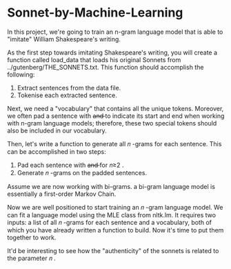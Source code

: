 # Sonnet-by-Machine-Learning
In this project,  we're going to train an n-gram language model that is able to "imitate" William Shakespeare's writing.

As the first step towards imitating Shakespeare's writing, you will create a function called load_data that loads his original Sonnets from ../gutenberg/THE_SONNETS.txt. This function should accomplish the following:
  1) Extract sentences from the data file.
  2) Tokenise each extracted sentence. 

Next, we need a "vocabulary" that contains all the unique tokens. Moreover, we often pad a sentence with <s> and </s> to indicate its start and end when working with n-gram language models; therefore, these two special tokens should also be included in our vocabulary.

Then, let's write a function to generate all  𝑛 -grams for each sentence. This can be accomplished in two steps:
  1) Pad each sentence with <s> and </s> for  𝑛≥2 . 
  2) Generate  𝑛 -grams on the padded sentences.

Assume we are now working with bi-grams. a bi-gram language model is essentially a first-order Markov Chain.

Now we are well positioned to start training an  𝑛 -gram language model. We can fit a language model using the MLE class from nltk.lm. It requires two inputs: a list of all  𝑛 -grams for each sentence and a vocabulary, both of which you have already written a function to build. Now it's time to put them together to work.

It'd be interesting to see how the "authenticity" of the sonnets is related to the parameter  𝑛 .
